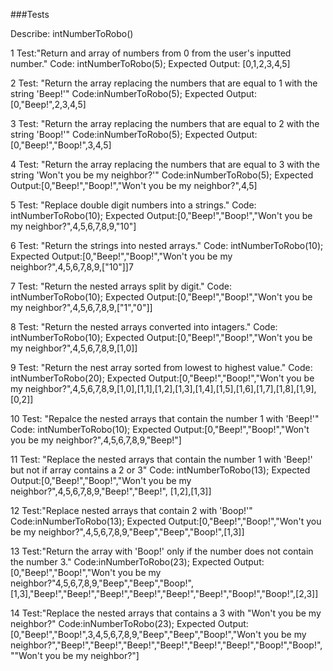 ###Tests

Describe: intNumberToRobo()

1
Test:"Return and array of numbers from 0 from the user's inputted number."
Code: intNumberToRobo(5);
Expected Output: [0,1,2,3,4,5]

2
Test: "Return the array replacing the numbers that are equal to 1 with the string 'Beep!'"
Code:inNumberToRobo(5);
Expected Output:[0,"Beep!",2,3,4,5]

3
Test: "Return the array replacing the numbers that are equal to 2 with the string 'Boop!'"
Code:inNumberToRobo(5);
Expected Output:[0,"Beep!","Boop!",3,4,5]

4
Test: "Return the array replacing the numbers that are equal to 3 with the string 'Won't you be my neighbor?'"
Code:inNumberToRobo(5);
Expected Output:[0,"Beep!","Boop!","Won't you be my neighbor?",4,5]

5
Test: "Replace double digit numbers into a strings." 
Code: intNumberToRobo(10);
Expected Output:[0,"Beep!","Boop!","Won't you be my neighbor?",4,5,6,7,8,9,"10"]

6
Test: "Return the strings into nested arrays."
Code: intNumberToRobo(10);
Expected Output:[0,"Beep!","Boop!","Won't you be my neighbor?",4,5,6,7,8,9,["10"]]7

7
Test: "Return the nested arrays split by digit."
Code: intNumberToRobo(10);
Expected Output:[0,"Beep!","Boop!","Won't you be my neighbor?",4,5,6,7,8,9,["1","0"]]


8
Test: "Return the nested arrays converted into intagers."
Code: intNumberToRobo(10);
Expected Output:[0,"Beep!","Boop!","Won't you be my neighbor?",4,5,6,7,8,9,[1,0]]

9
Test: "Return the nest array sorted from lowest to highest value."
Code: intNumberToRobo(20);
Expected Output:[0,"Beep!","Boop!","Won't you be my neighbor?",4,5,6,7,8,9,[1,0],[1,1],[1,2],[1,3],[1,4],[1,5],[1,6],[1,7],[1,8],[1,9],[0,2]]

10
Test: "Repalce the nested arrays that contain the number 1 with 'Beep!'"
Code: intNumberToRobo(10);
Expected Output:[0,"Beep!","Boop!","Won't you be my neighbor?",4,5,6,7,8,9,"Beep!"]

11
Test: "Replace the nested arrays that contain the number 1 with 'Beep!' but not if array contains a 2 or 3"
Code: intNumberToRobo(13);
Expected Output:[0,"Beep!","Boop!","Won't you be my neighbor?",4,5,6,7,8,9,"Beep!","Beep!", [1,2],[1,3]]

12
Test:"Replace nested arrays that contain 2 with 'Boop!'"
Code:inNumberToRobo(13);
Expected Output:[0,"Beep!","Boop!","Won't you be my neighbor?",4,5,6,7,8,9,"Beep","Beep","Boop!",[1,3]]

13
Test:"Return the array with 'Boop!' only if the number does not contain the number 3."
Code:inNumberToRobo(23);
Expected Output:[0,"Beep!","Boop!","Won't you be my neighbor?"4,5,6,7,8,9,"Beep","Beep","Boop!",[1,3],"Beep!","Beep!","Beep!","Beep!","Beep!","Beep!","Boop!","Boop!",[2,3]]

14
Test:"Replace the nested arrays that contains a 3 with "Won't you be my neighbor?"
Code:inNumberToRobo(23);
Expected Output:[0,"Beep!","Boop!",3,4,5,6,7,8,9,"Beep","Beep","Boop!","Won't you be my neighbor?","Beep!","Beep!","Beep!","Beep!","Beep!","Beep!","Boop!","Boop!",""Won't you be my neighbor?"]
